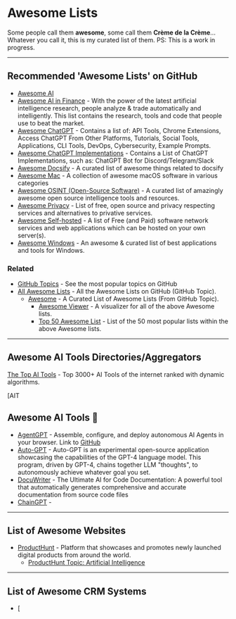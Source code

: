# Awesome Lists
Some people call them **awesome**, some call them **Crème de la Crème**... Whatever you call it, this is my curated list of them. PS: This is a work in progress.

---

## Recommended 'Awesome Lists' on GitHub
- [Awesome AI](https://github.com/lencx/awesome-ai)
- [Awesome AI in Finance](https://github.com/georgezouq/awesome-ai-in-finance) - With the power of the latest artificial intelligence research, people analyze & trade automatically and intelligently. This list contains the research, tools and code that people use to beat the market.
- [Awesome ChatGPT](https://github.com/humanloop/awesome-chatgpt) - Contains a list of: API Tools, Chrome Extensions, Access ChatGPT From Other Platforms, Tutorials, Social Tools, Applications, CLI Tools, DevOps, Cybersecurity, Example Prompts.
- [Awesome ChatGPT Implementations](https://github.com/stars/acheong08/lists/awesome-chatgpt) - Contains a List of ChatGPT Implementations, such as: ChatGPT Bot for Discord/Telegram/Slack
- [Awesome Docsify](https://github.com/docsifyjs/awesome-docsify) - A curated list of awesome things related to docsify
- [Awesome Mac](https://github.com/jaywcjlove/awesome-mac) - A collection of awesome macOS software in various categories
- [Awesome OSINT (Open-Source Software)](https://github.com/jivoi/awesome-osint) - A curated list of amazingly awesome open source intelligence tools and resources.
- [Awesome Privacy](https://github.com/pluja/awesome-privacy) - List of free, open source and privacy respecting services and alternatives to privative services.
- [Awesome Self-hosted](https://github.com/awesome-selfhosted/awesome-selfhosted) - A list of Free (and Paid) software network services and web applications which can be hosted on your own server(s).
- [Awesome Windows](https://github.com/Awesome-Windows/Awesome) - An awesome & curated list of best applications and tools for Windows.

### Related
- [GitHub Topics](https://github.com/topics) - See the most popular topics on GitHub
- [All Awesome Lists](https://github.com/topics/awesome) - All the Awesome Lists on GitHub (GitHub Topic).
  - [Awesome](https://github.com/sindresorhus/awesome) - A Curated List of Awesome Lists (From GitHub Topic).
    - [Awesome Viewer](https://awesome.digitalbunker.dev) - A visualizer for all of the above Awesome lists.
    - [Top 50 Awesome List](https://www.trackawesomelist.com/#top-50-awesome-list) - List of the 50 most popular lists within the above Awesome lists. 

---

## Awesome AI Tools Directories/Aggregators
[The Top AI Tools](https://aitoptools.com/) - Top 3000+ AI Tools of the internet ranked with dynamic algorithms.

[AIT

## Awesome AI Tools 🤖
- [AgentGPT](https://agentgpt.reworkd.ai/) - Assemble, configure, and deploy autonomous AI Agents in your browser. Link to [GitHub](https://github.com/reworkd/AgentGPT)
- [Auto-GPT](https://github.com/Torantulino/Auto-GPT) - Auto-GPT is an experimental open-source application showcasing the capabilities of the GPT-4 language model. This program, driven by GPT-4, chains together LLM "thoughts", to autonomously achieve whatever goal you set.
- [DocuWriter](https://www.docuwriter.ai/) - The Ultimate AI for Code Documentation: A powerful tool that automatically generates comprehensive and accurate documentation from source code files
- [ChainGPT](https://app.chaingpt.org/#chatbot) - 

---

## List of Awesome Websites
- [ProductHunt](https://www.producthunt.com/) - Platform that showcases and promotes newly launched digital products from around the world.
  - [ProductHunt Topic: Artificial Intelligence](https://www.producthunt.com/topics/artificial-intelligence) 


---

## List of Awesome CRM Systems 
- [
